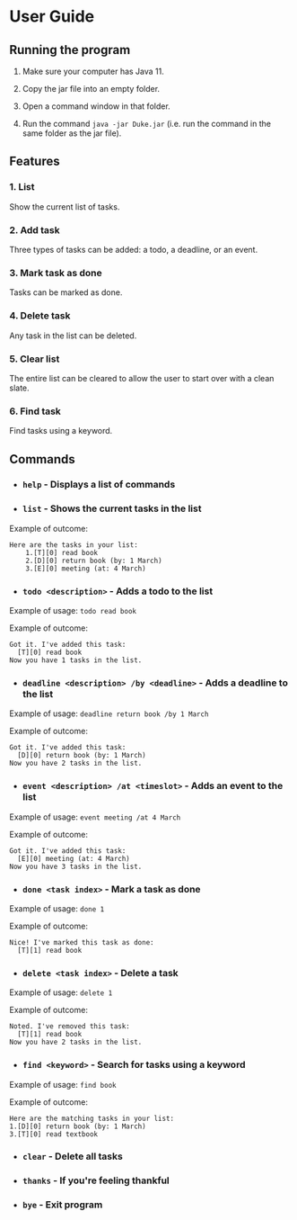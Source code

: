 # User Guide

## Running the program
1. Make sure your computer has Java 11.

2. Copy the jar file into an empty folder.

3. Open a command window in that folder.

4. Run the command `java -jar Duke.jar` (i.e. run the command in the same folder as the jar file).

## Features 

### 1. List
Show the current list of tasks.

### 2. Add task
Three types of tasks can be added: a todo, a deadline, or an event.

### 3. Mark task as done
Tasks can be marked as done.

### 4. Delete task
Any task in the list can be deleted.

### 5. Clear list
The entire list can be cleared to allow the user to start over with a clean slate.

### 6. Find task
Find tasks using a keyword. 

## Commands

- ### `help` - Displays a list of commands

- ### `list` - Shows the current tasks in the list

Example of outcome:

    Here are the tasks in your list:
        1.[T][0] read book
        2.[D][0] return book (by: 1 March)
        3.[E][0] meeting (at: 4 March)
    
- ### `todo <description>` - Adds a todo to the list

Example of usage: `todo read book`

Example of outcome:

    Got it. I've added this task:
      [T][0] read book
    Now you have 1 tasks in the list.

- ### `deadline <description> /by <deadline>` - Adds a deadline to the list

Example of usage: `deadline return book /by 1 March`

Example of outcome:

    Got it. I've added this task:
      [D][0] return book (by: 1 March)
    Now you have 2 tasks in the list.

- ### `event <description> /at <timeslot>` - Adds an event to the list

Example of usage: `event meeting /at 4 March`

Example of outcome:

    Got it. I've added this task:
      [E][0] meeting (at: 4 March)
    Now you have 3 tasks in the list.

- ### `done <task index>` - Mark a task as done

Example of usage: `done 1`

Example of outcome:

    Nice! I've marked this task as done:
      [T][1] read book
      
- ### `delete <task index>` - Delete a task

Example of usage: `delete 1`

Example of outcome:

    Noted. I've removed this task:
      [T][1] read book
    Now you have 2 tasks in the list.

- ### `find <keyword>` - Search for tasks using a keyword

Example of usage: `find book`

Example of outcome:

    Here are the matching tasks in your list:
    1.[D][0] return book (by: 1 March)
    3.[T][0] read textbook

- ### `clear` - Delete all tasks

- ### `thanks` - If you're feeling thankful

- ### `bye` - Exit program